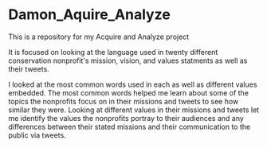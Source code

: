 # Damon_Aquire_Analyze
This is a repository for my Acquire and Analyze project

It is focused on looking at the language used in twenty different conservation nonprofit's mission, vision, and values statments as well as their tweets. 

I looked at the most common words used in each as well as different values embedded. The most common words helped me learn about some of the topics the nonprofits focus on in their missions and tweets to see how similar they were. Looking at different values in their missions and tweets let me identify the values the nonprofits portray to their audiences and any differences between their stated missions and their communication to the public via tweets.
